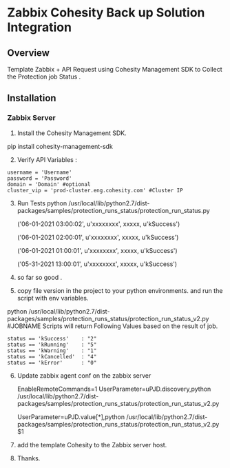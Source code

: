 # Zabbix Cohesity Back up Solution Integration
## Overview

Template Zabbix + API Request using Cohesity Management SDK to Collect the Protection job Status .


## Installation

### Zabbix Server

 1. Install the Cohesity Management SDK.
 

pip install cohesity-management-sdk

 2. Verify API Variables :
 ```
username = 'Username'
password = 'Password'
domain = 'Domain' #optional
cluster_vip = 'prod-cluster.eng.cohesity.com' #Cluster IP
```

3. Run Tests
	python /usr/local/lib/python2.7/dist-packages/samples/protection_runs_status/protection_run_status.py
		
    ('06-01-2021 03:00:02', u'xxxxxxxx', xxxxx, u'kSuccess')

    ('06-01-2021 02:00:01', u'xxxxxxxx', xxxxx, u'kSuccess')

    ('06-01-2021 01:00:01', u'xxxxxxxx', xxxxx, u'kSuccess')

    ('05-31-2021 13:00:01', u'xxxxxxxx', xxxxx, u'kSuccess')


4. so far so good .
5. copy file version in the project to your python environments. and run the script with env variables.

python /usr/local/lib/python2.7/dist-packages/samples/protection_runs_status/protection_run_status_v2.py #JOBNAME
Scripts will return Following Values based on the result of job.

    status == 'kSuccess' 	: "2"
    status == 'kRunning'	: "5"
    status == 'kWarning' 	: "1"
    status == 'kCancelled'  : "4"
    status == 'kError' 		: "0" 
6. Update zabbix agent conf  on the zabbix server 

    EnableRemoteCommands=1
    UserParameter=uPJD.discovery,python /usr/local/lib/python2.7/dist-packages/samples/protection_runs_status/protection_run_status_v2.py

    UserParameter=uPJD.value[*],python /usr/local/lib/python2.7/dist-packages/samples/protection_runs_status/protection_run_status_v2.py $1

7. add the template Cohesity to the Zabbix server host.
8. Thanks.
